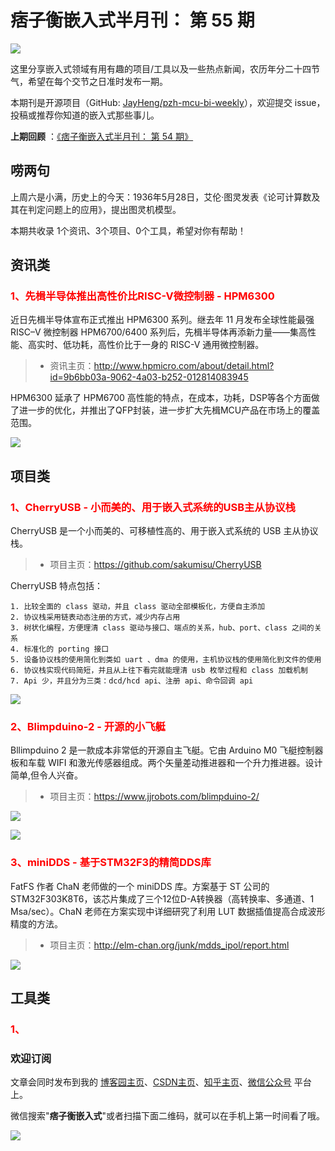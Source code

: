 # 痞子衡嵌入式半月刊： 第 55 期

![](http://henjay724.com/image/cnblogs/pzh_mcu_bi_weekly.PNG)

这里分享嵌入式领域有用有趣的项目/工具以及一些热点新闻，农历年分二十四节气，希望在每个交节之日准时发布一期。

本期刊是开源项目（GitHub: [JayHeng/pzh-mcu-bi-weekly](https://github.com/JayHeng/pzh-mcu-bi-weekly)），欢迎提交 issue，投稿或推荐你知道的嵌入式那些事儿。

**上期回顾** ：[《痞子衡嵌入式半月刊： 第 54 期》](https://www.cnblogs.com/henjay724/p/16219300.html)

## 唠两句

上周六是小满，历史上的今天：1936年5月28日，艾伦·图灵发表《论可计算数及其在判定问题上的应用》，提出图灵机模型。

本期共收录 1个资讯、3个项目、0个工具，希望对你有帮助！

## 资讯类

### <font color="red">1、先楫半导体推出高性价比RISC-V微控制器 - HPM6300</font>

近日先楫半导体宣布正式推出 HPM6300 系列。继去年 11 月发布全球性能最强 RISC–V 微控制器 HPM6700/6400 系列后，先楫半导体再添新力量——集高性能、高实时、低功耗，高性价比于一身的 RISC-V 通用微控制器。 

> * 资讯主页：http://www.hpmicro.com/about/detail.html?id=9b6bb03a-9062-4a03-b252-012814083945

HPM6300 延承了 HPM6700 高性能的特点，在成本，功耗，DSP等各个方面做了进一步的优化，并推出了QFP封装，进一步扩大先楫MCU产品在市场上的覆盖范围。

![](http://henjay724.com/image/biweekly20220528/HPM6300.PNG)

## 项目类

### <font color="red">1、CherryUSB - 小而美的、用于嵌入式系统的USB主从协议栈</font>

CherryUSB 是一个小而美的、可移植性高的、用于嵌入式系统的 USB 主从协议栈。

> * 项目主页：https://github.com/sakumisu/CherryUSB

CherryUSB 特点包括：

```text
1. 比较全面的 class 驱动，并且 class 驱动全部模板化，方便自主添加
2. 协议栈采用链表动态注册的方式，减少内存占用
3. 树状化编程，方便理清 class 驱动与接口、端点的关系，hub、port、class 之间的关系
4. 标准化的 porting 接口
5. 设备协议栈的使用简化到类如 uart 、dma 的使用，主机协议栈的使用简化到文件的使用
6. 协议栈实现代码简短，并且从上往下看完就能理清 usb 枚举过程和 class 加载机制
7. Api 少，并且分为三类：dcd/hcd api、注册 api、命令回调 api
```

![](http://henjay724.com/image/biweekly20220528/CherryUSB.PNG)

### <font color="red">2、Blimpduino-2 - 开源的小飞艇</font>

Bllimpduino 2 是一款成本非常低的开源自主飞艇。它由 Arduino M0 飞艇控制器板和车载 WIFI 和激光传感器组成。两个矢量差动推进器和一个升力推进器。设计简单,但令人兴奋。 

> * 项目主页：https://www.jjrobots.com/blimpduino-2/

![](http://henjay724.com/image/biweekly20220528/Blimpduino-2.PNG)

![](http://henjay724.com/image/biweekly20220528/Blimpduino-2_ctrl.PNG)

### <font color="red">3、miniDDS - 基于STM32F3的精简DDS库</font>

FatFS 作者 ChaN 老师做的一个 miniDDS 库。方案基于 ST 公司的 STM32F303K8T6，该芯片集成了三个12位D-A转换器（高转换率、多通道、1 Msa/sec）。ChaN 老师在方案实现中详细研究了利用 LUT 数据插值提高合成波形精度的方法。 

> * 项目主页：http://elm-chan.org/junk/mdds_ipol/report.html

![](http://henjay724.com/image/biweekly20220528/miniDDS.PNG)

## 工具类

### <font color="red">1、</font>



### 欢迎订阅

文章会同时发布到我的 [博客园主页](https://www.cnblogs.com/henjay724/)、[CSDN主页](https://blog.csdn.net/henjay724)、[知乎主页](https://www.zhihu.com/people/henjay724)、[微信公众号](http://weixin.sogou.com/weixin?type=1&query=痞子衡嵌入式) 平台上。

微信搜索"__痞子衡嵌入式__"或者扫描下面二维码，就可以在手机上第一时间看了哦。

![](http://henjay724.com/image/github/pzhMcu_qrcode_258x258.jpg)

